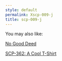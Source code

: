 ```yaml
---
style: default
permalink: Xscp-009-j
title: scp-009-j
---
```

You may also like:

[No Good Deed](http://scp-wiki.net/no-good-deed)

[SCP-362: A Cool T-Shirt](http://scp-wiki.net/scp-362)
